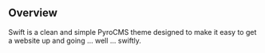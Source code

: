 ## Overview
Swift is a clean and simple PyroCMS theme designed to make it easy to get a website up and going ... well ... swiftly.